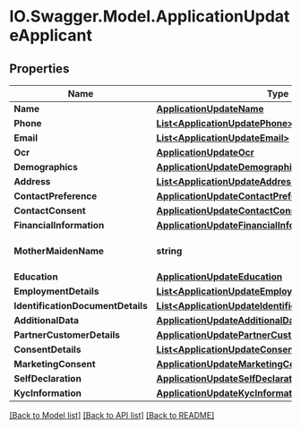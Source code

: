 # IO.Swagger.Model.ApplicationUpdateApplicant
## Properties

Name | Type | Description | Notes
------------ | ------------- | ------------- | -------------
**Name** | [**ApplicationUpdateName**](ApplicationUpdateName.md) |  | [optional] 
**Phone** | [**List&lt;ApplicationUpdatePhone&gt;**](ApplicationUpdatePhone.md) |  | [optional] 
**Email** | [**List&lt;ApplicationUpdateEmail&gt;**](ApplicationUpdateEmail.md) |  | [optional] 
**Ocr** | [**ApplicationUpdateOcr**](ApplicationUpdateOcr.md) |  | [optional] 
**Demographics** | [**ApplicationUpdateDemographics**](ApplicationUpdateDemographics.md) |  | [optional] 
**Address** | [**List&lt;ApplicationUpdateAddress&gt;**](ApplicationUpdateAddress.md) |  | [optional] 
**ContactPreference** | [**ApplicationUpdateContactPreference**](ApplicationUpdateContactPreference.md) |  | [optional] 
**ContactConsent** | [**ApplicationUpdateContactConsent**](ApplicationUpdateContactConsent.md) |  | [optional] 
**FinancialInformation** | [**ApplicationUpdateFinancialInformation**](ApplicationUpdateFinancialInformation.md) |  | [optional] 
**MotherMaidenName** | **string** | Mother&#x27;s maiden name | [optional] 
**Education** | [**ApplicationUpdateEducation**](ApplicationUpdateEducation.md) |  | [optional] 
**EmploymentDetails** | [**List&lt;ApplicationUpdateEmploymentDetails&gt;**](ApplicationUpdateEmploymentDetails.md) |  | [optional] 
**IdentificationDocumentDetails** | [**List&lt;ApplicationUpdateIdentificationDocumentDetails&gt;**](ApplicationUpdateIdentificationDocumentDetails.md) |  | [optional] 
**AdditionalData** | [**ApplicationUpdateAdditionalData**](ApplicationUpdateAdditionalData.md) |  | [optional] 
**PartnerCustomerDetails** | [**ApplicationUpdatePartnerCustomerDetails**](ApplicationUpdatePartnerCustomerDetails.md) |  | [optional] 
**ConsentDetails** | [**List&lt;ApplicationUpdateConsentDetails&gt;**](ApplicationUpdateConsentDetails.md) |  | [optional] 
**MarketingConsent** | [**ApplicationUpdateMarketingConsent**](ApplicationUpdateMarketingConsent.md) |  | [optional] 
**SelfDeclaration** | [**ApplicationUpdateSelfDeclaration**](ApplicationUpdateSelfDeclaration.md) |  | [optional] 
**KycInformation** | [**ApplicationUpdateKycInformation**](ApplicationUpdateKycInformation.md) |  | [optional] 

[[Back to Model list]](../README.md#documentation-for-models) [[Back to API list]](../README.md#documentation-for-api-endpoints) [[Back to README]](../README.md)

